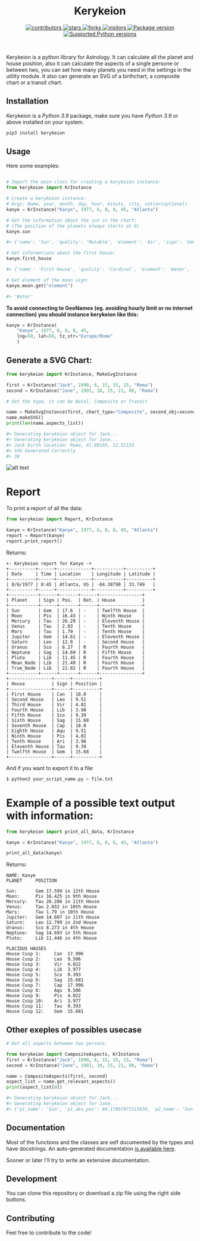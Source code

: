 <h1 align=center>Kerykeion</h1>
<div align="center">
    <a href="#">
        <img src="https://img.shields.io/github/contributors/g-battaglia/kerykeion?color=blue&logo=github" alt="contributors">
    </a>
    <a href="#">
        <img src="https://img.shields.io/github/stars/g-battaglia/kerykeion.svg?logo=github" alt="stars">
    </a>
    <a href="#">
        <img src="https://img.shields.io/github/forks/g-battaglia/kerykeion.svg?logo=github" alt="forks">
    </a>
    <a href="https://pypi.org/project/kerykeion" target="_blank">
        <img src="https://visitor-badge.laobi.icu/badge?page_id=g-battaglia.kerykeion" alt="visitors"/>
    </a>    
    <a href="https://pypi.org/project/kerykeion" target="_blank">
        <img src="https://img.shields.io/pypi/v/kerykeion?label=pypi%20package" alt="Package version">
    </a>
    <a href="https://pypi.org/project/kerykeion" target="_blank">
        <img src="https://img.shields.io/pypi/pyversions/kerykeion.svg" alt="Supported Python versions">
    </a>
</div>

&nbsp;

Kerykeion is a python library for Astrology.
It can calculate all the planet and house position,
also it can calculate the aspects of a single persone or between two, you can set how many planets you
need in the settings in the utility module.
It also can generate an SVG of a birthchart, a composite chart or a transit chart.

## Installation

Kerykeion is a *Python 3.9* package, make sure you have *Python 3.9* or above installed on your system.

```bash
pip3 install kerykeion
```

## Usage

Here some examples:

```python

# Import the main class for creating a kerykeion instance:
from kerykeion import KrInstance

# Create a kerykeion instance:
# Args: Name, year, month, day, hour, minuts, city, nation(optional)
kanye = KrInstance("Kanye", 1977, 6, 8, 8, 45, "Atlanta")

# Get the information about the sun in the chart:
# (The position of the planets always starts at 0)
kanye.sun

#> {'name': 'Sun', 'quality': 'Mutable', 'element': 'Air', 'sign': 'Gem', 'sign_num': 2, 'pos': 17.598992059774275, 'abs_pos': 77.59899205977428, 'emoji': '♊️', 'house': '12th House', 'retrograde': False}

# Get informations about the first house:
kanye.first_house

#> {'name': 'First House', 'quality': 'Cardinal', 'element': 'Water', 'sign': 'Can', 'sign_num': 3, 'pos': 17.995779673209114, 'abs_pos': 107.99577967320911, 'emoji': '♋️'}

# Get element of the moon sign:
kanye.moon.get("element")

#> 'Water'

```

**To avoid connecting to GeoNames (eg. avoiding hourly limit or no internet connection) you should instance kerykeion like this:**

```python
kanye = KrInstance(
    "Kanye", 1977, 6, 8, 8, 45,
    lng=50, lat=50, tz_str="Europe/Rome"
    )
```

## Generate a SVG Chart:

```python
from kerykeion import KrInstance, MakeSvgInstance

first = KrInstance("Jack", 1990, 6, 15, 15, 15, "Roma")
second = KrInstance("Jane", 1991, 10, 25, 21, 00, "Roma")

# Set the type, it can be Natal, Composite or Transit

name = MakeSvgInstance(first, chart_type="Composite", second_obj=second)
name.makeSVG()
print(len(name.aspects_list))

#> Generating kerykeion object for Jack...
#> Generating kerykeion object for Jane...
#> Jack birth location: Roma, 41.89193, 12.51133
#> SVG Generated Correctly
#> 38

```

![alt text](http://centuryboy.altervista.org/JackComposite_Chart.svg)


# Report

To print a report of all the data:

```python
from kerykeion import Report, KrInstance

kanye = KrInstance("Kanye", 1977, 6, 8, 8, 45, "Atlanta")
report = Report(kanye)
report.print_report()

```

Returns:

```
+- Kerykeion report for Kanye -+
+----------+------+-------------+-----------+----------+
| Date     | Time | Location    | Longitude | Latitude |
+----------+------+-------------+-----------+----------+
| 8/6/1977 | 8:45 | Atlanta, US | -84.38798 | 33.749   |
+----------+------+-------------+-----------+----------+
+-----------+------+-------+------+----------------+
| Planet    | Sign | Pos.  | Ret. | House          |
+-----------+------+-------+------+----------------+
| Sun       | Gem  | 17.6  | -    | Twelfth House  |
| Moon      | Pis  | 16.43 | -    | Ninth House    |
| Mercury   | Tau  | 26.29 | -    | Eleventh House |
| Venus     | Tau  | 2.03  | -    | Tenth House    |
| Mars      | Tau  | 1.79  | -    | Tenth House    |
| Jupiter   | Gem  | 14.61 | -    | Eleventh House |
| Saturn    | Leo  | 12.8  | -    | Second House   |
| Uranus    | Sco  | 8.27  | R    | Fourth House   |
| Neptune   | Sag  | 14.69 | R    | Fifth House    |
| Pluto     | Lib  | 11.45 | R    | Fourth House   |
| Mean_Node | Lib  | 21.49 | R    | Fourth House   |
| True_Node | Lib  | 22.82 | R    | Fourth House   |
+-----------+------+-------+------+----------------+
+----------------+------+----------+
| House          | Sign | Position |
+----------------+------+----------+
| First House    | Can  | 18.0     |
| Second House   | Leo  | 9.51     |
| Third House    | Vir  | 4.02     |
| Fourth House   | Lib  | 3.98     |
| Fifth House    | Sco  | 9.39     |
| Sixth House    | Sag  | 15.68    |
| Seventh House  | Cap  | 18.0     |
| Eighth House   | Aqu  | 9.51     |
| Ninth House    | Pis  | 4.02     |
| Tenth House    | Ari  | 3.98     |
| Eleventh House | Tau  | 9.39     |
| Twelfth House  | Gem  | 15.68    |
+----------------+------+----------+

```

And if you want to export it to a file:

```bash
$ python3 your_script_name.py > file.txt 
```

# Example of a possible text output with information:

```python
from kerykeion import print_all_data, KrInstance

kanye = KrInstance("Kanye", 1977, 6, 8, 8, 45, "Atlanta")

print_all_data(kanye)

```

Returns:

```
NAME: Kanye
PLANET     POSITION

Sun:       Gem 17.599 in 12th House
Moon:      Pis 16.425 in 9th House
Mercury:   Tau 26.286 in 11th House
Venus:     Tau 2.032 in 10th House
Mars:      Tau 1.79 in 10th House
Jupiter:   Gem 14.607 in 11th House
Saturn:    Leo 12.799 in 2nd House
Uranus:    Sco 8.273 in 4th House
Neptune:   Sag 14.693 in 5th House
Pluto:     Lib 11.446 in 4th House

PLACIDUS HAUSES
House Cusp 1:     Can  17.996
House Cusp 2:     Leo  9.506
House Cusp 3:     Vir  4.022
House Cusp 4:     Lib  3.977
House Cusp 5:     Sco  9.393
House Cusp 6:     Sag  15.681
House Cusp 7:     Cap  17.996
House Cusp 8:     Aqu  9.506
House Cusp 9:     Pis  4.022
House Cusp 10:    Ari  3.977
House Cusp 11:    Tau  9.393
House Cusp 12:    Gem  15.681

```

## Other exeples of possibles usecase

```python
# Get all aspects between two persons:

from kerykeion import CompositeAspects, KrInstance
first = KrInstance("Jack", 1990, 6, 15, 15, 15, "Roma")
second = KrInstance("Jane", 1991, 10, 25, 21, 00, "Roma")

name = CompositeAspects(first, second)
aspect_list = name.get_relevant_aspects()
print(aspect_list[0])

#> Generating kerykeion object for Jack...
#> Generating kerykeion object for Jane...
#> {'p1_name': 'Sun', 'p1_abs_pos': 84.17867971515636, 'p2_name': 'Sun', 'p2_abs_pos': 211.90472999502984, 'aspect': 'trine', 'orbit': 7.726050279873476, 'aspect_degrees': 120, 'color': '#36d100', 'aid': 6, 'diff': 127.72605027987348, 'p1': 0, 'p2': 0}

```

## Documentation

Most of the functions and the classes are self documented by the types and have docstrings.
An auto-generated documentation [is available here](https://g-battaglia.github.io/kerykeion).

Sooner or later I'll try to write an extensive documentation.

## Development

You can clone this repository or download a zip file using the right side buttons.

## Contributing

Feel free to contribute to the code!
